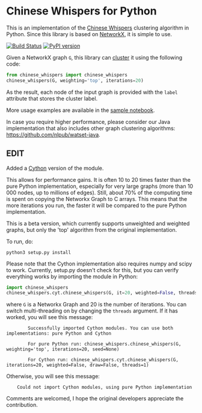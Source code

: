 # Chinese Whispers for Python

This is an implementation of the [Chinese Whispers](https://dl.acm.org/citation.cfm?id=1654774) clustering algorithm in Python. Since this library is based on [NetworkX](https://networkx.github.io/), it is simple to use.

[![Build Status][travis_ci_badge]][travis_ci_link] [![PyPI version][pypi_badge]][pypi_link]

[pypi_badge]: https://badge.fury.io/py/chinese-whispers.svg
[pypi_link]: https://pypi.python.org/pypi/chinese-whispers
[travis_ci_badge]: https://travis-ci.org/nlpub/chinese-whispers-python.svg
[travis_ci_link]: https://travis-ci.org/nlpub/chinese-whispers-python

Given a NetworkX graph `G`, this library can [cluster](https://en.wikipedia.org/wiki/Cluster_analysis) it using the following code:

```python
from chinese_whispers import chinese_whispers
chinese_whispers(G, weighting='top', iterations=20)
```

As the result, each node of the input graph is provided with the `label` attribute that stores the cluster label.

More usage examples are available in the [sample notebook](samples.ipynb).

In case you require higher performance, please consider our Java implementation that also includes other graph clustering algorithms: <https://github.com/nlpub/watset-java>.



## EDIT

Added a [Cython](https://cython.org/) version of the module. 

This allows for performance gains.
It is often 10 to 20 times faster than the pure Python implementation, especially for very large graphs (more than 10 000 nodes, up to millions of edges). Still, about 70% of the computing time is spent on copying the Networkx Graph to C arrays. This means that the more iterations you run, the faster it will be compared to the pure Python implementation.

This is a beta version, which currently supports unweighted and weighted graphs, but only the 'top' algorithm from the original implementation.


To run, do:
```
python3 setup.py install
```
Please note that the Cython implementation also requires numpy and scipy to work. Currently, setup.py doesn't check for this, but you can verify everything works by importing the module in Python:
```python
import chinese_whispers
chinese_whispers.cyt.chinese_whispers(G, it=20, weighted=False, threads=1)
```
where `G` is a Networkx Graph and 20 is the number of iterations. You can switch multi-threading on by changing the `threads` argument. If it has worked, you will see this message:
```
        Successfully imported Cython modules. You can use both implementations: pure Python and Cython

        For pure Python run: chinese_whispers.chinese_whispers(G, weighting='top', iterations=20, seed=None)

        For Cython run: chinese_whispers.cyt.chinese_whispers(G, iterations=20, weighted=False, draw=False, threads=1)
```
Otherwise, you will see this message:
```
    Could not import Cython modules, using pure Python implementation
```

Comments are welcomed, I hope the original developers appreciate the contribution.
